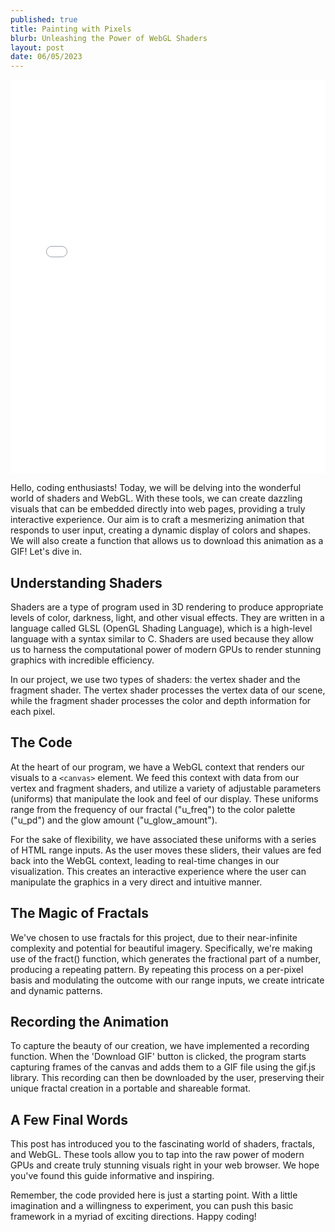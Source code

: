 ```yaml
---
published: true
title: Painting with Pixels
blurb: Unleashing the Power of WebGL Shaders
layout: post
date: 06/05/2023
---
```


<iframe style="width: 100%; height: 630px;" src="/shader.html" allowfullscreen="allowfullscreen" frameborder="0"></iframe>

Hello, coding enthusiasts! Today, we will be delving into the wonderful world of shaders and WebGL. With these tools, we can create dazzling visuals that can be embedded directly into web pages, providing a truly interactive experience. Our aim is to craft a mesmerizing animation that responds to user input, creating a dynamic display of colors and shapes. We will also create a function that allows us to download this animation as a GIF! Let's dive in.

## Understanding Shaders

Shaders are a type of program used in 3D rendering to produce appropriate levels of color, darkness, light, and other visual effects. They are written in a language called GLSL (OpenGL Shading Language), which is a high-level language with a syntax similar to C. Shaders are used because they allow us to harness the computational power of modern GPUs to render stunning graphics with incredible efficiency.

In our project, we use two types of shaders: the vertex shader and the fragment shader. The vertex shader processes the vertex data of our scene, while the fragment shader processes the color and depth information for each pixel.

## The Code

At the heart of our program, we have a WebGL context that renders our visuals to a `<canvas>` element. We feed this context with data from our vertex and fragment shaders, and utilize a variety of adjustable parameters (uniforms) that manipulate the look and feel of our display. These uniforms range from the frequency of our fractal ("u_freq") to the color palette ("u_pd") and the glow amount ("u_glow_amount").

For the sake of flexibility, we have associated these uniforms with a series of HTML range inputs. As the user moves these sliders, their values are fed back into the WebGL context, leading to real-time changes in our visualization. This creates an interactive experience where the user can manipulate the graphics in a very direct and intuitive manner.

## The Magic of Fractals

We've chosen to use fractals for this project, due to their near-infinite complexity and potential for beautiful imagery. Specifically, we're making use of the fract() function, which generates the fractional part of a number, producing a repeating pattern. By repeating this process on a per-pixel basis and modulating the outcome with our range inputs, we create intricate and dynamic patterns.

## Recording the Animation

To capture the beauty of our creation, we have implemented a recording function. When the 'Download GIF' button is clicked, the program starts capturing frames of the canvas and adds them to a GIF file using the gif.js library. This recording can then be downloaded by the user, preserving their unique fractal creation in a portable and shareable format.

## A Few Final Words

This post has introduced you to the fascinating world of shaders, fractals, and WebGL. These tools allow you to tap into the raw power of modern GPUs and create truly stunning visuals right in your web browser. We hope you've found this guide informative and inspiring.

Remember, the code provided here is just a starting point. With a little imagination and a willingness to experiment, you can push this basic framework in a myriad of exciting directions. Happy coding!
